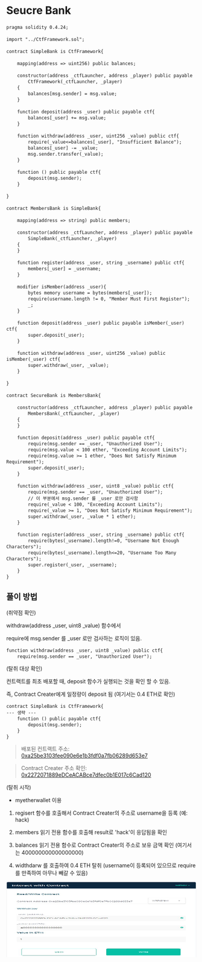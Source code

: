Seucre Bank
==

```solidity
pragma solidity 0.4.24;

import "../CtfFramework.sol";

contract SimpleBank is CtfFramework{

    mapping(address => uint256) public balances;

    constructor(address _ctfLauncher, address _player) public payable
        CtfFramework(_ctfLauncher, _player)
    {
        balances[msg.sender] = msg.value;
    }

    function deposit(address _user) public payable ctf{
        balances[_user] += msg.value;
    }

    function withdraw(address _user, uint256 _value) public ctf{
        require(_value<=balances[_user], "Insufficient Balance");
        balances[_user] -= _value;
        msg.sender.transfer(_value);
    }

    function () public payable ctf{
        deposit(msg.sender);
    }

}

contract MembersBank is SimpleBank{

    mapping(address => string) public members;

    constructor(address _ctfLauncher, address _player) public payable
        SimpleBank(_ctfLauncher, _player)
    {
    }

    function register(address _user, string _username) public ctf{
        members[_user] = _username;
    }

    modifier isMember(address _user){
        bytes memory username = bytes(members[_user]);
        require(username.length != 0, "Member Must First Register");
        _;
    }

    function deposit(address _user) public payable isMember(_user) ctf{
        super.deposit(_user);
    }

    function withdraw(address _user, uint256 _value) public isMember(_user) ctf{
        super.withdraw(_user, _value);
    }

}

contract SecureBank is MembersBank{

    constructor(address _ctfLauncher, address _player) public payable
        MembersBank(_ctfLauncher, _player)
    {
    }

    function deposit(address _user) public payable ctf{
        require(msg.sender == _user, "Unauthorized User");
        require(msg.value < 100 ether, "Exceeding Account Limits");
        require(msg.value >= 1 ether, "Does Not Satisfy Minimum Requirement");
        super.deposit(_user);
    }

    function withdraw(address _user, uint8 _value) public ctf{
        require(msg.sender == _user, "Unauthorized User");
        // 이 부분에서 msg.sender 를 _user 로만 검사함
        require(_value < 100, "Exceeding Account Limits");
        require(_value >= 1, "Does Not Satisfy Minimum Requirement");
        super.withdraw(_user, _value * 1 ether);
    }

    function register(address _user, string _username) public ctf{
        require(bytes(_username).length!=0, "Username Not Enough Characters");
        require(bytes(_username).length<=20, "Username Too Many Characters");
        super.register(_user, _username);
    }
}
```  

## 풀이 방법

(취약점 확인)

withdraw(address _user, uint8 _value) 함수에서

require에 msg.sender 를 _user 로만 검사하는 로직이 있음.

```solidity
function withdraw(address _user, uint8 _value) public ctf{
    require(msg.sender == _user, "Unauthorized User");

```  

(탈취 대상 확인)

컨트랙트를 최초 배포할 때, deposit 함수가 실행되는 것을 확인 할 수 있음.

즉, Contract Creater에게 일정량이 deposit 됨 (여기서는 0.4 ETH로 확인)

```solidity
contract SimpleBank is CtfFramework{
--- 생략 ---
    function () public payable ctf{
        deposit(msg.sender);
    }
}
```

> 배포된 컨트랙트 주소: [0xa25be3103fee090e6e1b3fdf0a7fb06289d653e7](https://ropsten.etherscan.io/address/0xa25be3103fee090e6e1b3fdf0a7fb06289d653e7)

> Contract Creater 주소 확인: [0x2272071889eDCeACABce7dfec0b1E017c6Cad120](https://ropsten.etherscan.io/address/0x2272071889edceacabce7dfec0b1e017c6cad120)


(탈취 시작)

* myetherwallet 이용

1) regisert 함수를 호출해서 Contract Creater의 주소로 username을 등록 (예: hack)

2) members 읽기 전용 함수를 호출해 result로 'hack'이 응답됨을 확인

3) balances 읽기 전용 함수로 Contract Creater의 주소로 보유 금액 확인 (여기서는 400000000000000000)

4) widthdarw 를 호출하여 0.4 ETH 탈취 (username이 등록되어 있으므로 require를 만족하여 아무나 빼갈 수 있음)

<img src="img/5_secure_bank_01.JPG" width="600px" height="200px">


